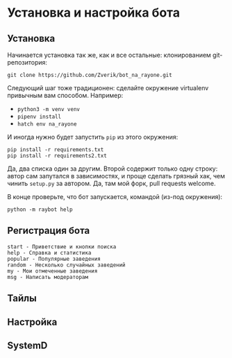 # Установка и настройка бота

## Установка

Начинается установка так же, как и все остальные: клонированием
git-репозитория:

    git clone https://github.com/Zverik/bot_na_rayone.git

Следующий шаг тоже традиционен: сделайте окружение virtualenv
привычным вам способом. Например:

* `python3 -m venv venv`
* `pipenv install`
* `hatch env na_rayone`

И иногда нужно будет запустить `pip` из этого окружения:

    pip install -r requirements.txt
    pip install -r requirements2.txt

Да, два списка один за другим. Второй содержит только одну строку:
автор сам запутался в зависимостях, и проще сделать грязный хак,
чем чинить `setup.py` за автором. Да, там мой форк, pull requests
welcome.

В конце проверьте, что бот запускается, командой (из-под окружения):

    python -m raybot help

## Регистрация бота


```
start - Приветствие и кнопки поиска
help - Справка и статистика
popular - Популярные заведения
random - Несколько случайных заведений
my - Мои отмеченные заведения
msg - Написать модераторам
```

## Тайлы

## Настройка

## SystemD
